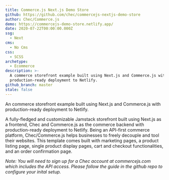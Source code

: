 ```yaml
---
title: Commerce.js Next.js Demo Store
github: https://github.com/chec/commercejs-nextjs-demo-store
author: Chec/Commerce.js
demo: https://commercejs-demo-store.netlify.app/
date: 2020-07-22T00:00:00.000Z
ssg:
  - Next
cms:
  - No Cms
css:
  - SCSS
archetype:
  - Ecommerce
description: >-
  A commerce storefront example built using Next.js and Commerce.js with
  production-ready deployment to Netlify.
github_branch: master
stale: false
---
```


An commerce storefront example built using Next.js and Commerce.js with production-ready deployment to Netlify.

A fully-fledged and customizable Jamstack storefront built using Next.js as a frontend, Chec and Commerce.js as the commerce backend with production-ready deployment to Netlify. Being an API-first commerce platform, Chec/Commerce.js helps businesses to freely decouple and tool their websites. This template comes built with marketing pages, a product listing page, single product display pages, cart and checkout functionalities, and an order confirmation page.

_Note: You will need to sign up for a Chec account at commercejs.com which includes the API access. Please follow the guide in the github repo to configure your inital setup._

